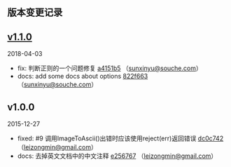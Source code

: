 ## 版本变更记录


## [v1.1.0](http://git.souche.com///github.com/xinyu198736/js2image/compare/v1.0.0...v1.1.0)

2018-04-03
* fix: 判断正则的一个问题修复 [a4151b5](http://git.souche.com///github.com/xinyu198736/js2image/commit/a4151b5) （sunxinyu@souche.com）
* docs: add some docs about options [822f663](http://git.souche.com///github.com/xinyu198736/js2image/commit/822f663) （sunxinyu@souche.com） 


## v1.0.0

2015-12-27
* fixed: #9 调用ImageToAscii()出错时应该使用reject(err)返回错误 [dc0c742](http://git.souche.com///github.com/xinyu198736/js2image/commit/dc0c742) （leizongmin@gmail.com）
* docs: 去掉英文文档中的中文注释 [e256767](http://git.souche.com///github.com/xinyu198736/js2image/commit/e256767) （leizongmin@gmail.com） 
